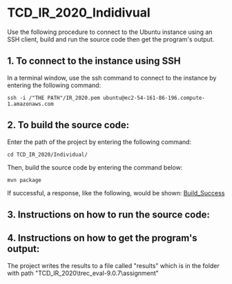 # TCD_IR_2020_Indidivual

Use the following procedure to connect to the Ubuntu instance using an SSH client, build and run the source code then get the program's output.

## 1. To connect to the instance using SSH
In a terminal window, use the ssh command to connect to the instance by entering the following command:
```shell
ssh -i /"THE PATH"/IR_2020.pem ubuntu@ec2-54-161-86-196.compute-1.amazonaws.com
```
## 2. To build the source code:
Enter the path of the project by entering the following command:
```shell
cd TCD_IR_2020/Individual/
```
Then, build the source code by entering the command below:
```shell
mvn package
```
If successful, a response, like the following, would be shown:
[Build_Success](https://github.com/YanSen1996/TCD_IR_2020/tree/master/images/build_success.png)


## 3. Instructions on how to run the source code:



## 4. Instructions on how to get the program's output:

  The project writes the results to a file called "results" which is in the folder with path "TCD_IR_2020\trec_eval-9.0.7\assignment\"
